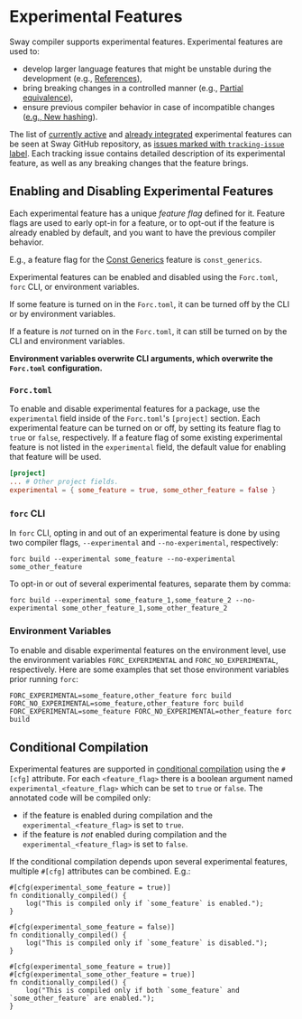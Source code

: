 # Experimental Features

Sway compiler supports experimental features. Experimental features are used to:

- develop larger language features that might be unstable during the development (e.g., [References](https://github.com/FuelLabs/sway/issues/5063)),
- bring breaking changes in a controlled manner (e.g., [Partial equivalence](https://github.com/FuelLabs/sway/issues/6883)),
- ensure previous compiler behavior in case of incompatible changes ([e.g., New hashing](https://github.com/FuelLabs/sway/issues/7256)).

The list of [currently active](https://github.com/FuelLabs/sway/issues/?q=is%3Aissue%20state%3Aopen%20label%3Atracking-issue) and [already integrated](https://github.com/FuelLabs/sway/issues/?q=is%3Aissue%20state%3Aclosed%20label%3Atracking-issue) experimental features can be seen at Sway GitHub repository, as [issues marked with `tracking-issue` label](https://github.com/FuelLabs/sway/issues/?q=is%3Aissue%20label%3Atracking-issue). Each tracking issue contains detailed description of its experimental feature, as well as any breaking changes that the feature brings.

## Enabling and Disabling Experimental Features

Each experimental feature has a unique _feature flag_ defined for it. Feature flags are used to early opt-in for a feature, or to opt-out if the feature is already enabled by default, and you want to have the previous compiler behavior.

E.g., a feature flag for the [Const Generics](https://github.com/FuelLabs/sway/issues/6860) feature is `const_generics`.

Experimental features can be enabled and disabled using the `Forc.toml`, `forc` CLI, or environment variables.

If some feature is turned on in the `Forc.toml`, it can be turned off by the CLI or by environment variables.

If a feature is _not_ turned on in the `Forc.toml`, it can still be turned on by the CLI and environment variables.

**Environment variables overwrite CLI arguments, which overwrite the `Forc.toml` configuration.**

### `Forc.toml`

To enable and disable experimental features for a package, use the `experimental` field inside of the `Forc.toml`'s `[project]` section. Each experimental feature can be turned on or off, by setting its feature flag to `true` or `false`, respectively. If a feature flag of some existing experimental feature is not listed in the `experimental` field, the default value for enabling that feature will be used.

```toml
[project]
... # Other project fields.
experimental = { some_feature = true, some_other_feature = false }
```

### `forc` CLI

In `forc` CLI, opting in and out of an experimental feature is done by using two compiler flags, `--experimental` and `--no-experimental`, respectively:

```console
forc build --experimental some_feature --no-experimental some_other_feature
```

To opt-in or out of several experimental features, separate them by comma:

```console
forc build --experimental some_feature_1,some_feature_2 --no-experimental some_other_feature_1,some_other_feature_2
```

### Environment Variables

To enable and disable experimental features on the environment level, use the environment variables `FORC_EXPERIMENTAL` and `FORC_NO_EXPERIMENTAL`, respectively. Here are some examples that set those environment variables prior running `forc`:

```console
FORC_EXPERIMENTAL=some_feature,other_feature forc build
FORC_NO_EXPERIMENTAL=some_feature,other_feature forc build
FORC_EXPERIMENTAL=some_feature FORC_NO_EXPERIMENTAL=other_feature forc build
```

## Conditional Compilation

Experimental features are supported in [conditional compilation](../reference/attributes.md#cfg) using the `#[cfg]` attribute. For each `<feature_flag>` there is a boolean argument named `experimental_<feature_flag>` which can be set to `true` or `false`. The annotated code will be compiled only:

- if the feature is enabled during compilation and the `experimental_<feature_flag>` is set to `true`.
- if the feature is _not_ enabled during compilation and the `experimental_<feature_flag>` is set to `false`.

If the conditional compilation depends upon several experimental features, multiple `#[cfg]` attributes can be combined. E.g.:

```sway
#[cfg(experimental_some_feature = true)]
fn conditionally_compiled() {
    log("This is compiled only if `some_feature` is enabled.");
}

#[cfg(experimental_some_feature = false)]
fn conditionally_compiled() {
    log("This is compiled only if `some_feature` is disabled.");
}

#[cfg(experimental_some_feature = true)]
#[cfg(experimental_some_other_feature = true)]
fn conditionally_compiled() {
    log("This is compiled only if both `some_feature` and `some_other_feature` are enabled.");
}
```

